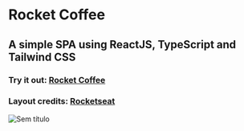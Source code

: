 # Rocket Coffee

## A simple SPA using ReactJS, TypeScript and Tailwind CSS
### Try it out: [Rocket Coffee](https://animated-faloodeh-957336.netlify.app/)

### Layout credits: [Rocketseat](https://www.rocketseat.com.br/)
![Sem título](https://user-images.githubusercontent.com/104205613/191109357-4dbcda14-8c7b-41b0-bc1e-29716743d4fc.png)
